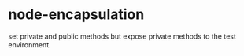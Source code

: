 # node-encapsulation
set private and public methods but expose private methods to the test environment.
